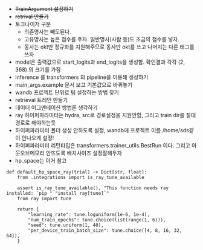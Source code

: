 - ~~TrainArgument 설정하기~~
- ~~retrival 만들기~~
- 토크나이저 구분
    - 의존명사는 빼도된다.
    - 고유명사는 높은 점수를 주자. 일반명사(사람 등)도 조금의 점수를 넣자.
    - 동사는 okt만 정규화를 지원해주므로 동사만 okt를 쓰고 나머지는 다른 태그를 쓰자
- model은 출력값으로 start_logits과 end_logits을 생성함. 확인결과 각각 (2, 368) 의 크기를 가짐
- inference 를 transformers 의 pipeline을 이용해 생성하기
- main_args.example 문서 보고 기본값으로 바꿔놓기
- wandb 프로젝트 단위로 팀 설정하는 방법 찾기
- retrieval 트레인 만들기
- 데이터 어그멘테이션 방법론 생각하기
- ray 하이퍼파라미터는 hydra, src로 경로설정을 지원안함, 그리고 train dir를 절대경로로 해야하는듯
- 하이퍼파라미터 폴더 생성 안하도록 설정, wandb에 프로젝트 이름 /home/sds같이 안나오게 설정!
- 하이퍼파라미터 리턴타입은 transformers.trainer_utils.BestRun 이다. 그리고 아웃오브메모리 안뜨도록 배치사이즈 설정잘해두자
- hp_space는 이거 참고
```
def default_hp_space_ray(trial) -> Dict[str, float]:
    from .integrations import is_ray_tune_available

    assert is_ray_tune_available(), "This function needs ray installed: `pip " "install ray[tune]`"
    from ray import tune

    return {
        "learning_rate": tune.loguniform(1e-6, 1e-4),
        "num_train_epochs": tune.choice(list(range(1, 6))),
        "seed": tune.uniform(1, 40),
        "per_device_train_batch_size": tune.choice([4, 8, 16, 32, 64]),
    }
```